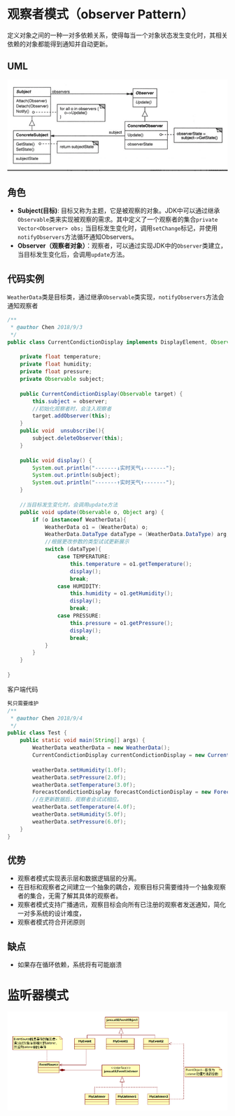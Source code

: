 # 观察者模式（observer Pattern）

定义对象之间的一种一对多依赖关系，使得每当一个对象状态发生变化时，其相关依赖的对象都能得到通知并自动更新。

## UML

![image-20191021152837875](assets/image-20191021152837875.png)

## 角色

- **Subject(目标)**: 目标又称为主题，它是被观察的对象。JDK中可以通过继承`Observable`类来实现被观察的需求。其中定义了一个观察者的集合`private Vector<Observer> obs;` 当目标发生变化时，调用`setChange`标记，并使用`notifyObservers`方法循环通知Observers。
- **Observer（观察者对象）**：观察者，可以通过实现JDK中的`Observer`类建立，当目标发生变化后，会调用`update`方法。

## 代码实例

`WeatherData`类是目标类，通过继承`Observable`类实现，`notifyObservers`方法会通知观察者



```java
/**
 * @author Chen 2018/9/3
 */
public class CurrentCondictionDisplay implements DisplayElement, Observer {

    private float temperature;
    private float humidity;
    private float pressure;
    private Observable subject;

    public CurrentCondictionDisplay(Observable target) {
        this.subject = observer;
        //初始化观察者时，会注入观察者
        target.addObserver(this);
    }
    public void  unsubscribe(){
        subject.deleteObserver(this);
    }

    public void display() {
        System.out.println("-------↓实时天气↓-------");
        System.out.println(subject);
        System.out.println("-------↑实时天气↑-------");
    }

    //当目标发生变化时，会调用update方法
    public void update(Observable o, Object arg) {
        if (o instanceof WeatherData){
            WeatherData o1 = (WeatherData) o;
            WeatherData.DataType dataType = (WeatherData.DataType) arg;
            //根据更改参数的类型试试更新展示
            switch (dataType){
                case TEMPERATURE:
                    this.temperature = o1.getTemperature();
                    display();
                    break;
                case HUMIDITY:
                    this.humidity = o1.getHumidity();
                    display();
                    break;
                case PRESSURE:
                    this.pressure = o1.getPressure();
                    display();
                    break;
            }
        }
    }

}

```

客户端代码

```java
䯮只需要维护
/**
 * @author Chen 2018/9/4
 */
public class Test {
    public static void main(String[] args) {
        WeatherData weatherData = new WeatherData();
        CurrentCondictionDisplay currentCondictionDisplay = new CurrentCondictionDisplay(weatherData);

        weatherData.setHumidity(1.0f);
        weatherData.setPressure(2.0f);
        weatherData.setTemperature(3.0f);
        ForecastCondictionDisplay forecastCondictionDisplay = new ForecastCondictionDisplay(weatherData);
        //在更新数据后，观察者会试试相应。
        weatherData.setTemperature(4.0f);
        weatherData.setHumidity(5.0f);
        weatherData.setPressure(6.0f);
    }
}

```

## 优势

- 观察者模式实现表示层和数据逻辑层的分离。
- 在目标和观察者之间建立一个抽象的耦合，观察目标只需要维持一个抽象观察者的集合，无需了解其具体的观察者。
- 观察者模式支持广播通讯，观察目标会向所有已注册的观察者发送通知，简化一对多系统的设计难度，
- 观察者模式符合开闭原则

## 缺点

- 如果存在循环依赖，系统将有可能崩溃



# 监听器模式

![](assets/5bb987596435d.png)